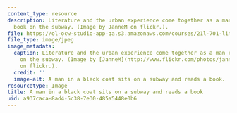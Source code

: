 ```yaml
---
content_type: resource
description: Literature and the urban experience come together as a man reads his
  book on the subway. (Image by JanneM on flickr.).
file: https://ol-ocw-studio-app-qa.s3.amazonaws.com/courses/21l-701-literary-interpretation-literature-and-urban-experience-spring-2009/a937caca8ad45c387e30485a5448e0b6_21l-701s09.jpg
file_type: image/jpeg
image_metadata:
  caption: Literature and the urban experience come together as a man reads his book
    on the subway. (Image by [JanneM](http://www.flickr.com/photos/jannem/2168133933/)
    on flickr.).
  credit: ''
  image-alt: A man in a black coat sits on a subway and reads a book.
resourcetype: Image
title: A man in a black coat sits on a subway and reads a book
uid: a937caca-8ad4-5c38-7e30-485a5448e0b6
---
```

